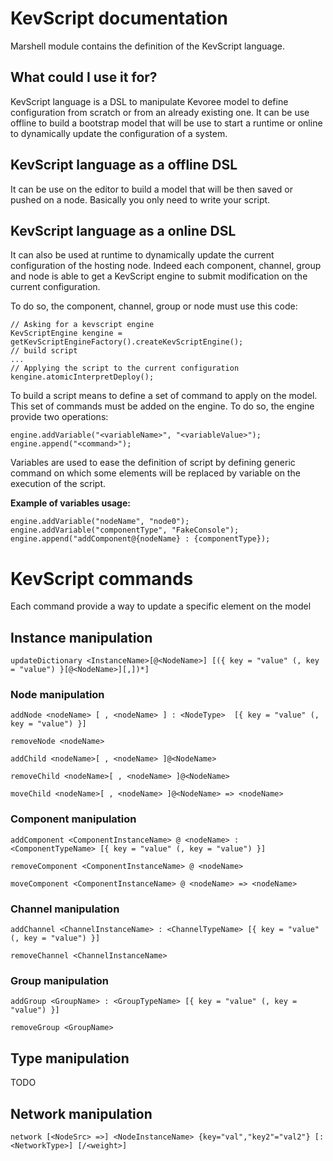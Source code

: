 # KevScript documentation

Marshell module contains the definition of the KevScript language.

## What could I use it for?
KevScript language is a DSL to manipulate Kevoree model to define configuration from scratch or from an already existing one. It can be use offline to build a bootstrap model that will be use to start a runtime or online to dynamically update the configuration of a system.

## KevScript language as a offline DSL
It can be use on the editor to build a model that will be then saved or pushed on a node.
Basically you only need to write your script.

## KevScript language as a online DSL
It can also be used at runtime to dynamically update the current configuration of the hosting node. Indeed each component, channel, group and node is able to get a KevScript engine to submit modification on the current configuration.

To do so, the component, channel, group or node must use this code:

    // Asking for a kevscript engine
    KevScriptEngine kengine = getKevScriptEngineFactory().createKevScriptEngine();
    // build script
    ...
    // Applying the script to the current configuration
    kengine.atomicInterpretDeploy();

To build a script means to define a set of command to apply on the model. This set of commands must be added on the engine. To do so, the engine provide two operations:

    engine.addVariable("<variableName>", "<variableValue>");
    engine.append("<command>");

Variables are used to ease the definition of script by defining generic command on which some elements will be replaced by variable on the execution of the script.

**Example of variables usage:**

    engine.addVariable("nodeName", "node0");
    engine.addVariable("componentType", "FakeConsole");
    engine.append("addComponent@{nodeName} : {componentType});

# KevScript commands
 Each command provide a way to update a specific element on the model

## Instance manipulation
    updateDictionary <InstanceName>[@<NodeName>] [({ key = "value" (, key = "value") }[@<NodeName>][,])*]

### Node manipulation
    addNode <nodeName> [ , <nodeName> ] : <NodeType>  [{ key = "value" (, key = "value") }]
 
    removeNode <nodeName>
 
    addChild <nodeName>[ , <nodeName> ]@<NodeName>
 
    removeChild <nodeName>[ , <nodeName> ]@<NodeName>
 
    moveChild <nodeName>[ , <nodeName> ]@<NodeName> => <nodeName>
### Component manipulation
    addComponent <ComponentInstanceName> @ <nodeName> : <ComponentTypeName> [{ key = "value" (, key = "value") }]
 
    removeComponent <ComponentInstanceName> @ <nodeName>
 
    moveComponent <ComponentInstanceName> @ <nodeName> => <nodeName>
### Channel manipulation
    addChannel <ChannelInstanceName> : <ChannelTypeName> [{ key = "value" (, key = "value") }]
 
    removeChannel <ChannelInstanceName>
### Group manipulation
    addGroup <GroupName> : <GroupTypeName> [{ key = "value" (, key = "value") }]
 
    removeGroup <GroupName>
## Type manipulation
 TODO

## Network manipulation
    network [<NodeSrc> =>] <NodeInstanceName> {key="val","key2"="val2"} [:<NetworkType>] [/<weight>]

